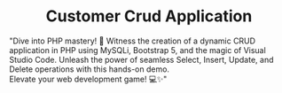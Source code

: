 <h1 align ="center"> Customer Crud Application</h1>

<space>"Dive into PHP mastery! 🚀 Witness the creation of a dynamic CRUD application in PHP using MySQLi, Bootstrap 5, and the magic of Visual Studio Code. 
Unleash the power of seamless Select, Insert, Update, and Delete operations with this hands-on demo.<br> 
Elevate your web development game! 💻✨"
